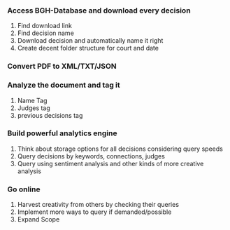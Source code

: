 ### Access BGH-Database and download every decision
1. Find download link
2. Find decision name
3. Download decision and automatically name it right
4. Create decent folder structure for court and date

### Convert PDF to XML/TXT/JSON

### Analyze the document and tag it
1. Name Tag
2. Judges tag
3. previous decisions tag

### Build powerful analytics engine
1. Think about storage options for all decisions considering query speeds
2. Query decisions by keywords, connections, judges
3. Query using sentiment analysis and other kinds of more creative analysis


### Go online
1. Harvest creativity from others by checking their queries
2. Implement more ways to query if demanded/possible
3. Expand Scope

